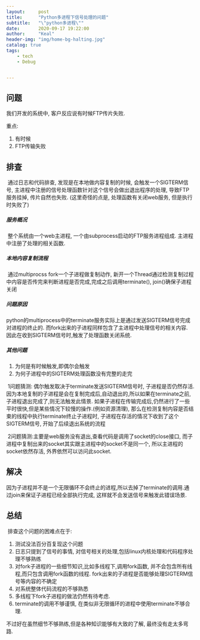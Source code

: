 ```yaml
---
layout:     post
title:      "Python多进程下信号处理的问题"
subtitle:   "\"python多进程\""
date:       2020-09-17 19:22:00
author:     "Keal"
header-img: "img/home-bg-halting.jpg"
catalog: true
tags:
    - tech
	- Debug


---
```


## 问题

我们开发的系统中, 客户反应说有时候FTP传片失败. 

重点:

1. 有时候
2. FTP传输失败

## 排查

​		通过日志和代码排查, 发现是在本地做内容复制的时候, 会触发一个SIGTERM信号, 主进程中注册的信号处理函数针对这个信号会做出退出程序的处理, 导致FTP服务挂掉, 传片自然也失败. (这里奇怪的点是, 处理函数有关闭web服务, 但是执行时失败了)

##### 服务概况

​	整个系统由一个web主进程, 一个由subprocess启动的FTP服务进程组成. 主进程中注册了处理的相关函数.

##### 本地内容复制流程

​	通过multiprocss fork一个子进程做复制动作, 新开一个Thread通过检测复制过程中内容是否传完来判断进程是否完成,完成之后调用terminate(), join()确保子进程关闭

##### 问题原因

​	python的multiprocess中的terminate服务实际上是通过发送SIGTERM信号完成对进程的终止的. 而fork出来的子进程同样包含了主进程中处理信号的相关内容. 因此在收到SIGTERM信号时,触发了处理函数关闭系统.

##### 其他问题

1. 为何是有时候触发,即偶尔会触发
2. 为何子进程中的SIGTERM处理函数没有完整的走完

​          1问题猜测: 偶尔触发取决于terminate发送SIGTERM信号时, 子进程是否仍然存活. 因为本地复制的子进程是会在复制完成后,自动退出的,所以如果在terminate之前,子进程退出完成了,则无法触发此情景. 如果子进程在传输完成后,仍然进行了一些平时很快,但是某些情况下较慢的操作.(例如资源清理), 那么在检测复制内容是否结束的线程中执行terminate终止子进程时, 子进程在存活的情况下收到了这个SIGTERM信号, 开始了后续退出系统的流程

​		2问题猜测:主要是web服务没有退出,查看代码是调用了socket的close接口, 而子进程中复制出来的socket其实跟主进程中的socket不是同一个, 所以主进程的socket依然存活, 外界依然可以访问此socket.

## 解决

​		因为子进程并不是一个无限循环不会终止的进程,所以去掉了terminate的调用.通过join来保证子进程已经全部执行完成, 这样就不会发送信号来触发此错误场景.

## 总结

​		排查这个问题的困难点在于:

1. 测试没法百分百复现这个问题
2. 日志只提到了信号的事情, 对信号相关的处理,包括linux内核处理和代码程序处理不够熟练
3. 对fork子进程的一些细节知识,比如多线程下,调用fork函数, 并不会包含所有线程,而只包含调用fork函数的线程. fork出来的子进程是否能够处理SIGTERM信号等内容的不确定
4. 对系统整体代码流程的不够熟悉
5. 多线程下fork子进程的做法仍然有待考虑.
6. terminate的调用不够谨慎, 在类似非无限循环的进程中使用terminate不够合理.

不过好在虽然细节不够熟练,但是各种知识能够有大致的了解, 最终没有走太多弯路.

